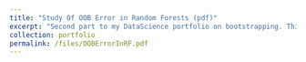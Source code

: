```yaml
---
title: "Study Of OOB Error in Random Forests (pdf)"
excerpt: "Second part to my DataScience portfolio on bootstrapping. This time investigating how bootstrapping is used in Random forests. Consequentially, we have out of bag samples which can be used as an alternative to cross validation methods. I wanted to investigate the error using OOB over CV for different values of 'max_features' in the random forest."
collection: portfolio
permalink: /files/OOBErrorInRF.pdf
---
```

